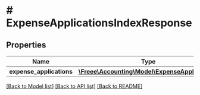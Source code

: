 # # ExpenseApplicationsIndexResponse

## Properties

Name | Type | Description | Notes
------------ | ------------- | ------------- | -------------
**expense_applications** | [**\Freee\Accounting\Model\ExpenseApplication[]**](ExpenseApplication.md) |  | 

[[Back to Model list]](../../README.md#documentation-for-models) [[Back to API list]](../../README.md#documentation-for-api-endpoints) [[Back to README]](../../README.md)


